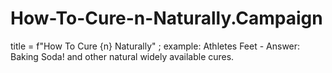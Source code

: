 # How-To-Cure-n-Naturally.Campaign
title = f"How To Cure {n} Naturally" ; example: Athletes Feet - Answer: Baking Soda! and other natural widely available cures.
